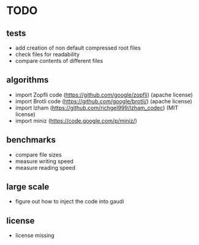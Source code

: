 # TODO
## tests

  * add creation of non default compressed root files
  * check files for readability
  * compare contents of different files

## algorithms

  * import Zopfli code (https://github.com/google/zopfli)
    (apache license)
  * import Brotli code (https://github.com/google/brotli/)
    (apache license)
  * import lzham (https://github.com/richgel999/lzham_codec)
    (MIT license)
  * import miniz (https://code.google.com/p/miniz/)
  

## benchmarks

  * compare file sizes
  * measure writing speed
  * measure reading speed

## large scale

  * figure out how to inject the code into gaudi

## license

  * license missing
